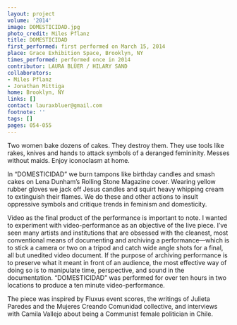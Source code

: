 ```yaml
---
layout: project
volume: '2014'
image: DOMESTICIDAD.jpg
photo_credit: Miles Pflanz
title: DOMESTICIDAD
first_performed: first performed on March 15, 2014
place: Grace Exhibition Space, Brooklyn, NY
times_performed: performed once in 2014
contributor: LAURA BLÜER / HILARY SAND
collaborators:
- Miles Pflanz
- Jonathan Mittiga
home: Brooklyn, NY
links: []
contact: lauraxbluer@gmail.com
footnote: ''
tags: []
pages: 054-055
---
```


Two women bake dozens of cakes. They destroy them. They use tools like rakes, knives and hands to attack symbols of a deranged femininity. Messes without maids. Enjoy iconoclasm at home.

In “DOMESTICIDAD” we burn tampons like birthday candles and smash cakes on Lena Dunham’s Rolling Stone Magazine cover. Wearing yellow rubber gloves we jack off Jesus candles and squirt heavy whipping cream to extinguish their flames. We do these and other actions to insult oppressive symbols and critique trends in feminism and domesticity.

Video as the final product of the performance is important to note. I wanted to experiment with video-performance as an objective of the live piece. I’ve seen many artists and institutions that are obsessed with the cleanest, most conventional means of documenting and archiving a performance—which is to stick a camera or two on a tripod and catch wide angle shots for a final, all but unedited video document. If the purpose of archiving performance is to preserve what it meant in front of an audience, the most effective way of doing so is to manipulate time, perspective, and sound in the documentation. “DOMESTICIDAD” was performed for over ten hours in two locations to produce a ten minute video-performance.

The piece was inspired by Fluxus event scores, the writings of Julieta Paredes and the Mujeres Creando Comunidad collective, and interviews with Camila Vallejo about being a Communist female politician in Chile.
